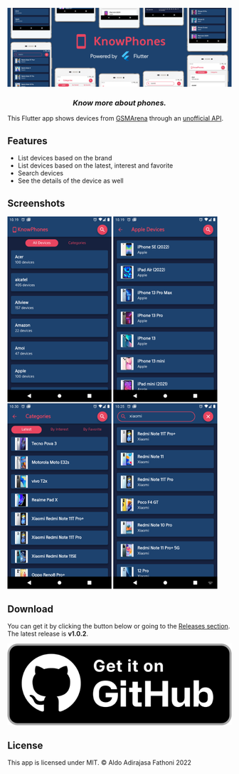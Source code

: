 <p align="center">
    <img src="./assets/images/banner.png" alt="KnowPhones banner"/>
</p>

<h3 align="center"><strong><i>Know more about phones.</i></strong></h3>

This Flutter app shows devices from [GSMArena](https://www.gsmarena.com/) through an [unofficial API](https://github.com/azharimm/phone-specs-api).

## Features
- List devices based on the brand
- List devices based on the latest, interest and favorite
- Search devices
- See the details of the device as well

## Screenshots
<p>
	<img src="./assets/images/alldevices.png" height="416"/>
    <img src="./assets/images/devices.png" height="416"/>
    <img src="./assets/images/category.png" height="416"/>
	<img src="./assets/images/search.png" height="416"/>
</p>

## Download

You can get it by clicking the button below or going to the [Releases section](https://github.com/fathonix/KnowPhones/releases).
The latest release is **v1.0.2**.

<p align="center">
    <a href="https://github.com/fathonix/KnowPhones/releases/download/v1.0.2/app-release.apk">
        <img src="./assets/images/download.png" alt="Download APK" />
    </a>
</p>

## License

This app is licensed under MIT. © Aldo Adirajasa Fathoni 2022